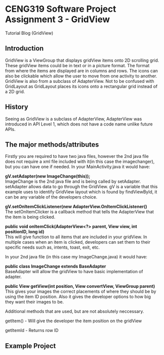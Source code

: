 # CENG319 Software Project Assignment 3 - GridView
Tutorial Blog (GridView)

## Introduction
GridView is a ViewGroup that displays gridView items onto 2D scrolling grid. These gridView items could be in text or in a picture format. The format from where the items are displayed are in columns and rows. The icons can also be clickable which allow the user to move from one activity to another. GridView is also from a subclass of AdapterView. Not to be confused with GridLayout as GridLayout places its icons onto a rectangular grid instead of a 2D grid.

## History
Seeing as GridView is a subclass of AdapterView, AdapterView was introduced in API Level 1, which does not have a code name unlike future APIs.

## The major methods/attributes
Firstly you are required to have two java files, however the 2nd java file does not require a xml file included with it(in this case the imagechanger), but you can have one if needed. In your MainActivity.java it would have:<br> 

<b>gV.setAdapter(new ImageChange(this));</b><br>
ImageChange is the 2nd java file and is being called by setAdapter. setAdapter allows data to go through the GridView. gV is a variable that this example uses to identify GridView layout which is found by findViewById, it can be any variable of the developers choice. <br>

<b>gV.setOnItemClickListener(new AdapterView.OnItemClickListener()</b><br>
The setOnItemClicker is a callback method that tells the AdapterView that the item is being clicked. <br>

<b>public void onItemClick(AdapterView<?> parent, View view, int positionID, long id)</b><br>
This will give function to all items that are included in your gridView. In multiple cases when an item is clicked, developers can set them to their specific needs such as, intents, toast, exit, etc.<br>

In your 2nd java file (in this case my ImageChange.java) it would have:<br>

<b>public class ImageChange extends BaseAdapter</b><br>
BaseAdapter will allow the gridView to have basic implementation of adapter.<br>

<b>public View getView(int position, View convertView, ViewGroup parent)</b><br>
This gives your images the correct placements of where they should be by using the item ID position. Also it gives the developer options to how big they want their images to be.<br>

Additional methods that are used, but are not absolutely neccessary.<br>

getItem() - Will give the developer the item position on the gridView<br>

getItemId - Returns row ID<br>

## Example Project
